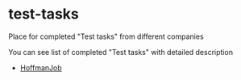 # test-tasks
Place for completed "Test tasks" from different companies


You can see list of completed "Test tasks" with detailed description
- [HoffmanJob](hoffmanjob)
